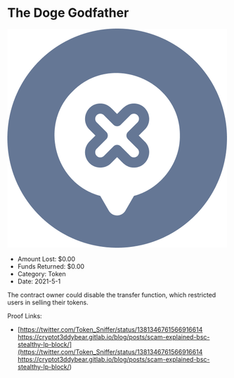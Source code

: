 # The Doge Godfather
![The Doge Godfather](/rektimages/The-Doge-Godfather.png)
- Amount Lost: $0.00
- Funds Returned: $0.00
- Category: Token
- Date: 2021-5-1

The contract owner could disable the transfer function, which restricted users in selling their tokens.


Proof Links:
- [https://twitter.com/Token_Sniffer/status/1381346761566916614 https://cryptot3ddybear.gitlab.io/blog/posts/scam-explained-bsc-stealthy-lp-block/](https://twitter.com/Token_Sniffer/status/1381346761566916614 https://cryptot3ddybear.gitlab.io/blog/posts/scam-explained-bsc-stealthy-lp-block/)



